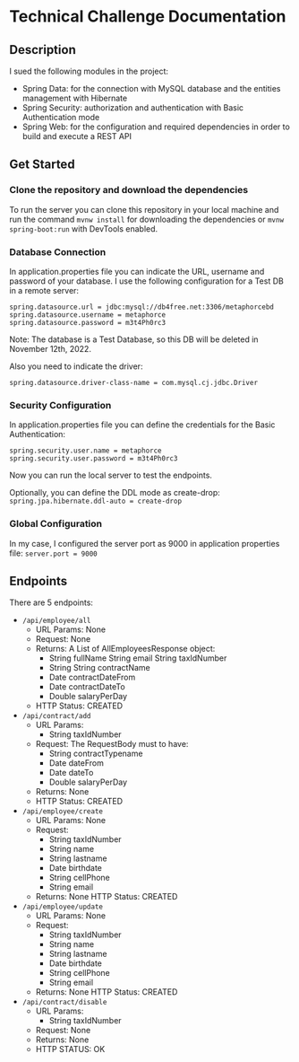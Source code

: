 # Technical Challenge Documentation

## Description
I sued the following modules in the project:
* Spring Data: for the connection with MySQL database and the entities management with Hibernate
* Spring Security: authorization and authentication with Basic Authentication mode
* Spring Web: for the configuration and required dependencies in order to build and execute a REST API

## Get Started
### Clone the repository and download the dependencies
To run the server you can clone this repository in your local machine and run the command `mvnw install` for downloading the dependencies or `mvnw spring-boot:run` with DevTools enabled.

### Database Connection
In application.properties file you can indicate the URL, username and password of your database. I use the following configuration for a Test DB in a remote server:
```
spring.datasource.url = jdbc:mysql://db4free.net:3306/metaphorcebd
spring.datasource.username = metaphorce
spring.datasource.password = m3t4Ph0rc3
```

Note: The database is a Test Database, so this DB will be deleted in November 12th, 2022.

Also you need to indicate the driver:
```
spring.datasource.driver-class-name = com.mysql.cj.jdbc.Driver
```

### Security Configuration
In application.properties file you can define the credentials for the Basic Authentication:
```
spring.security.user.name = metaphorce
spring.security.user.password = m3t4Ph0rc3
```

Now you can run the local server to test the endpoints.

Optionally, you can define the DDL mode as create-drop: `spring.jpa.hibernate.ddl-auto = create-drop`

### Global Configuration

In my case, I configured the server port as 9000 in application properties file: `server.port = 9000`

## Endpoints
There are 5 endpoints:
* `/api/employee/all`
    - URL Params: None
    - Request: None
    - Returns: A List of AllEmployeesResponse object:
        + String fullName
String email
String taxIdNumber
        + String String contractName
        + Date contractDateFrom
        + Date contractDateTo
        + Double salaryPerDay
    - HTTP Status: CREATED
* `/api/contract/add`
    - URL Params:
        + String taxIdNumber
    - Request: The RequestBody must to have:
        + String contractTypename
        + Date dateFrom
        + Date dateTo
        + Double salaryPerDay
    - Returns: None
    - HTTP Status: CREATED
* `/api/employee/create`
    - URL Params: None
    - Request:
        + String taxIdNumber
        + String name
        + String lastname
        + Date birthdate
        + String cellPhone
        + String email
    - Returns: None
    HTTP Status: CREATED
* `/api/employee/update`
    - URL Params: None
    - Request:
        + String taxIdNumber
        + String name
        + String lastname
        + Date birthdate
        + String cellPhone
        + String email
    - Returns: None
    HTTP Status: CREATED
* `/api/contract/disable`
    - URL Params:
        + String taxIdNumber
    - Request: None
    - Returns: None
    - HTTP STATUS: OK
